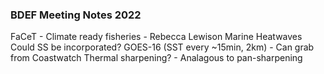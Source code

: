 ### BDEF Meeting Notes 2022

FaCeT - Climate ready fisheries - Rebecca Lewison
Marine Heatwaves
Could SS be incorporated?
GOES-16 (SST every ~15min, 2km) - Can grab from Coastwatch
Thermal sharpening? - Analagous to pan-sharpening
